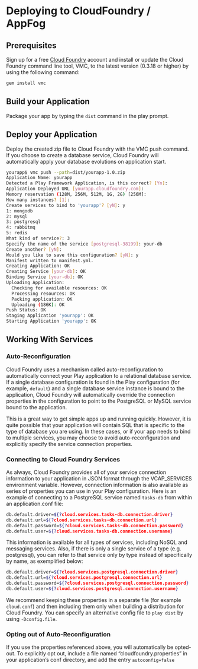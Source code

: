 <!--- Copyright (C) 2009-2015 Typesafe Inc. <http://www.typesafe.com> -->
# Deploying to CloudFoundry / AppFog

## Prerequisites

Sign up for a free [Cloud Foundry](https://pivotal.io/platform-as-a-service/pivotal-cloud-foundry) account and install or update the Cloud Foundry command line tool, VMC, to the latest version (0.3.18 or higher) by using the following command:

```bash
gem install vmc
```

## Build your Application

Package your app by typing the `dist` command in the play prompt.

## Deploy your Application

Deploy the created zip file to Cloud Foundry with the VMC push command.  If you choose to create a database service, Cloud Foundry will automatically apply your database evolutions on application start.

```bash
yourapp$ vmc push --path=dist/yourapp-1.0.zip
Application Name: yourapp
Detected a Play Framework Application, is this correct? [Yn]:
Application Deployed URL [yourapp.cloudfoundry.com]:
Memory reservation (128M, 256M, 512M, 1G, 2G) [256M]:
How many instances? [1]:
Create services to bind to 'yourapp'? [yN]: y
1: mongodb
2: mysql
3: postgresql
4: rabbitmq
5: redis
What kind of service?: 3
Specify the name of the service [postgresql-38199]: your-db
Create another? [yN]:
Would you like to save this configuration? [yN]: y
Manifest written to manifest.yml.
Creating Application: OK
Creating Service [your-db]: OK
Binding Service [your-db]: OK
Uploading Application:
  Checking for available resources: OK
  Processing resources: OK
  Packing application: OK
  Uploading (186K): OK
Push Status: OK
Staging Application 'yourapp': OK
Starting Application 'yourapp': OK
```

## Working With Services

### Auto-Reconfiguration
Cloud Foundry uses a mechanism called auto-reconfiguration to automatically connect your Play application to a relational database service. If a single database configuration is found in the Play configuration (for example, `default`) and a single database service instance is bound to the application, Cloud Foundry will automatically override the connection properties in the configuration to point to the PostgreSQL or MySQL service bound to the application.

This is a great way to get simple apps up and running quickly. However, it is quite possible that your application will contain SQL that is specific to the type of database you are using.  In these cases, or if your app needs to bind to multiple services, you may choose to avoid auto-reconfiguration and explicitly specify the service connection properties.

### Connecting to Cloud Foundry Services
As always, Cloud Foundry provides all of your service connection information to your application in JSON format through the VCAP_SERVICES environment variable. However, connection information is also available as series of properties you can use in your Play configuration. Here is an example of connecting to a PostgreSQL service named `tasks-db` from within an application.conf file:

```bash
db.default.driver=${?cloud.services.tasks-db.connection.driver}
db.default.url=${?cloud.services.tasks-db.connection.url}
db.default.password=${?cloud.services.tasks-db.connection.password}
db.default.user=${?cloud.services.tasks-db.connection.username}
```

This information is available for all types of services, including NoSQL and messaging services. Also, if there is only a single service of a type (e.g. postgresql), you can refer to that service only by type instead of specifically by name, as exemplified below:

```bash
db.default.driver=${?cloud.services.postgresql.connection.driver}
db.default.url=${?cloud.services.postgresql.connection.url}
db.default.password=${?cloud.services.postgresql.connection.password}
db.default.user=${?cloud.services.postgresql.connection.username}
```
We recommend keeping these properties in a separate file (for example `cloud.conf`) and then including them only when building a distribution for Cloud Foundry. You can specify an alternative config file to `play dist` by using `-Dconfig.file`.

### Opting out of Auto-Reconfiguration
If you use the properties referenced above, you will automatically be opted-out. To explicitly opt out, include a file named “cloudfoundry.properties” in your application’s conf directory, and add the entry `autoconfig=false`
